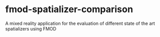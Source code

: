 # fmod-spatializer-comparison
A mixed reality application for the evaluation of different state of the art spatializers using FMOD
